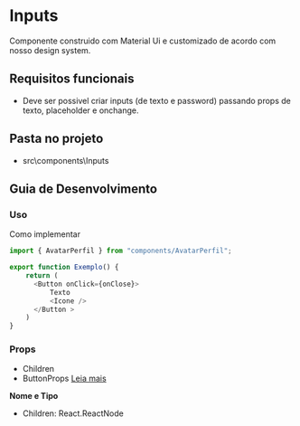 # Inputs 

Componente construido com Material Ui e customizado de acordo com nosso design system.

## Requisitos funcionais

- Deve ser possivel criar inputs (de texto e password) passando props de texto, placeholder e onchange. 

## Pasta no projeto
- src\components\Inputs

## Guia de Desenvolvimento

### Uso

Como implementar

```js
import { AvatarPerfil } from "components/AvatarPerfil";

export function Exemplo() {
    return (
      <Button onClick={onClose}>
          Texto
          <Icone />
      </Button >
    )
}
```
 

  
### Props

- Children 
- ButtonProps [Leia mais](https://mui.com/pt/components/buttons/)

**Nome e Tipo**
  
- Children: React.ReactNode 
 
